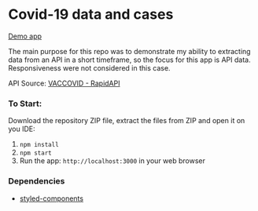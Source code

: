 # Covid-19 data and cases

[Demo app](https://covid-data-and-cases.web.app/)

The main purpose for this repo was to demonstrate my ability to extracting data from an API in a short timeframe, so the focus for this app is API data. <br />
Responsiveness were not considered in this case.

API Source: [VACCOVID - RapidAPI](https://rapidapi.com/vaccovidlive-vaccovidlive-default/api/vaccovid-coronavirus-vaccine-and-treatment-tracker/)

### To Start:

Download the repository ZIP file, extract the files from ZIP and open it on you IDE:

1. `npm install`
2. `npm start`
3. Run the app: `http://localhost:3000` in your web browser

### Dependencies

- [styled-components](https://styled-components.com/)

